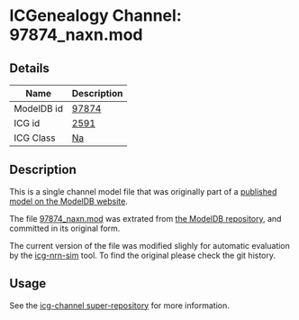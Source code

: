 # ICGenealogy Channel: 97874\_naxn.mod

## Details

Name | Description
---- | -----------
ModelDB id | [97874](http://senselab.med.yale.edu/ModelDB/ShowModel.cshtml?model=97874)
ICG id | [2591](http://icg.neurotheory.ox.ac.uk/channels/2/2591)
ICG Class | [Na](http://icg.neurotheory.ox.ac.uk/channels/2)

## Description

This is a single channel model file that was originally part of a [published model on the ModelDB website](http://senselab.med.yale.edu/ModelDB/ShowModel.cshtml?model=97874).


The file [97874\_naxn.mod](97874_naxn.mod) was extrated from [the ModelDB repository](http://senselab.med.yale.edu/ModelDB/ShowModel.cshtml?model=97874), and committed in its original form.

The current version of the file was modified slighly for automatic evaluation by the [icg-nrn-sim](https://github.com/icgenealogy/icg-nrn-sim) tool. To find the original please check the git history.


## Usage

See the [icg-channel super-repository](https://github.com/icgenealogy/icg-channels) for more information.